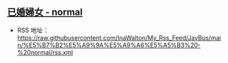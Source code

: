 ## [已婚婦女 - normal](https://www.javbus.com/genre/29)
- RSS 地址：https://raw.githubusercontent.com/InaWalton/My_Rss_Feed/JavBus/main/%E5%B7%B2%E5%A9%9A%E5%A9%A6%E5%A5%B3%20-%20normal/rss.xml